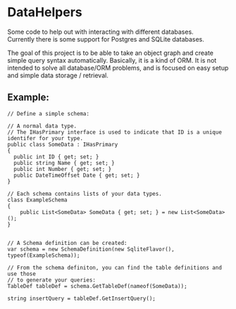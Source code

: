 # DataHelpers
Some code to help out with interacting with different databases.  
Currently there is some support for Postgres and SQLite databases.  

The goal of this project is to be able to take an object graph and create simple query syntax automatically.  Basically, it is a kind of ORM.  It is not intended to
solve all database/ORM problems, and is focused on easy setup and simple data storage / retrieval.


## Example:

```
// Define a simple schema:

// A normal data type.
// The IHasPrimary interface is used to indicate that ID is a unique identifer for your type.
public class SomeData : IHasPrimary
{
  public int ID { get; set; }
  public string Name { get; set; }
  public int Number { get; set; }
  public DateTimeOffset Date { get; set; }
}

// Each schema contains lists of your data types.
class ExampleSchema
{
    public List<SomeData> SomeData { get; set; } = new List<SomeData>();
}


// A Schema definition can be created:
var schema = new SchemaDefinition(new SqliteFlavor(), typeof(ExampleSchema));

// From the schema definiton, you can find the table definitions and use those
// to generate your queries:
TableDef tableDef = schema.GetTableDef(nameof(SomeData));

string insertQuery = tableDef.GetInsertQuery();

```
